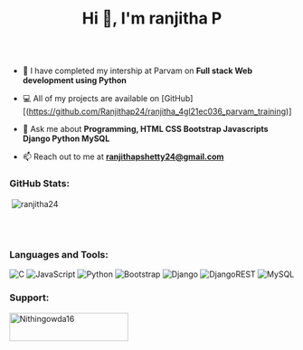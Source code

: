 <h1 align="center">Hi 👋, I'm ranjitha P</h1>


<br>
<br>

- 🌱 I have completed my intership at Parvam on  **Full stack Web development using Python** 

  
- 💻 All of my projects are available on [GitHub][(https://github.com/Ranjithap24/ranjitha_4gl21ec036_parvam_training)]

- 💬 Ask me about **Programming, HTML CSS Bootstrap Javascripts Django Python MySQL**

- 📫 Reach out to me at **ranjithapshetty24@gmail.com**

<h3 align="left">GitHub Stats:</h3>
<div>

<p>&nbsp;<img align="center" src="https://github-readme-stats.vercel.app/api?username=ranjitha2416&show_icons=true&locale=en" alt="ranjitha24" /></p>
<br>
</div>
<br>
<h3 align="left">Languages and Tools:</h3>

![C](https://img.shields.io/badge/c-%2300599C.svg?style=flat&logo=c&logoColor=white) ![JavaScript](https://img.shields.io/badge/javascript-%23323330.svg?style=flat&logo=javascript&logoColor=%23F7DF1E) ![Python](https://img.shields.io/badge/python-3670A0?style=flat&logo=python&logoColor=ffdd54)  ![Bootstrap](https://img.shields.io/badge/bootstrap-%23563D7C.svg?style=flat&logo=bootstrap&logoColor=white) ![Django](https://img.shields.io/badge/django-%23092E20.svg?style=flat&logo=django&logoColor=white) ![DjangoREST](https://img.shields.io/badge/DJANGO-REST-ff1709?style=flat&logo=django&logoColor=white&color=ff1709&labelColor=gray)  ![MySQL](https://img.shields.io/badge/mysql-%2300f.svg?style=flat&logo=mysql&logoColor=white) 
<h3 align="left">Support:</h3>
<p><a href="https://www.buymeacoffee.com/nithingowda16"> <img align="left" src="https://cdn.buymeacoffee.com/buttons/v2/default-yellow.png" height="50" width="210" alt="Nithingowda16" /></a></p><br><br>
